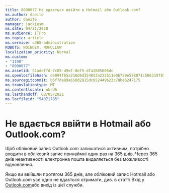 ```yaml
---
title: 8000077 Не вдається ввійти в Hotmail або Outlook.com?
ms.author: daeite
author: daeite
manager: jackiesm
ms.date: 04/21/2020
ms.audience: ITPro
ms.topic: article
ms.service: o365-administration
ROBOTS: NOINDEX, NOFOLLOW
localization_priority: Normal
ms.custom:
- "1198"
- "8000077"
ms.assetid: 51addffd-7c85-49ef-8ef5-dfa2605605dc
ms.openlocfilehash: de094f65a216d6d3548d3a222511e0b750e578071c506319f838550a69e02d29
ms.sourcegitcommit: b5f7da89a650d2915dc652449623c78be6247175
ms.translationtype: MT
ms.contentlocale: uk-UA
ms.lasthandoff: 08/05/2021
ms.locfileid: "54071785"
---
```

# <a name="cant-sign-in-to-hotmail-or-outlookcom"></a>Не вдається ввійти в Hotmail або Outlook.com?

Щоб обліковий запис Outlook.com залишатися активним, потрібно входити в обліковий запис принаймні один раз на 365 днів. Через 365 днів неактивності електронна пошта видаляється без можливості відновлення.
  
Якщо ви ввійшли протягом 365 днів, але обліковий запис Hotmail або Outlook.com усе одно не вдається отримати, див. в статті Вхід у [Outlook.com](https://support.office.com/article/e08eb8ac-ac27-49f4-a400-a47311e1ee7e?wt.mc_id=Office_Outlook_com_Alchemy)або вихід із цієї служби.
  